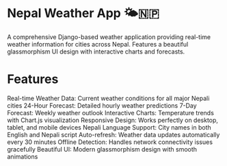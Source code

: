 # Nepal Weather App 🌤️🇳🇵
A comprehensive Django-based weather application providing real-time weather information for cities across Nepal. Features a beautiful glassmorphism UI design with interactive charts and forecasts.

# Features
Real-time Weather Data: Current weather conditions for all major Nepali cities
24-Hour Forecast: Detailed hourly weather predictions
7-Day Forecast: Weekly weather outlook
Interactive Charts: Temperature trends with Chart.js visualization
Responsive Design: Works perfectly on desktop, tablet, and mobile devices
Nepali Language Support: City names in both English and Nepali script
Auto-refresh: Weather data updates automatically every 30 minutes
Offline Detection: Handles network connectivity issues gracefully
Beautiful UI: Modern glassmorphism design with smooth animations
